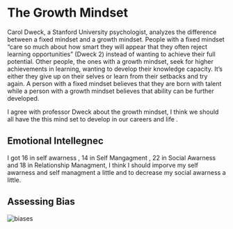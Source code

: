 # The Growth Mindset 
Carol Dweck, a Stanford University psychologist, analyzes the difference between a fixed mindset and a growth mindset. People with a fixed mindset “care so much about how smart they will appear that they often reject learning opportunities” (Dweck 2) instead of wanting to achieve their full potential.
Other people, the ones with a growth mindset, seek for higher achievements in learning, wanting to develop their knowledge capacity. It’s either they give up on their selves or learn from their setbacks and try again. A person with a fixed mindset believes that they are born with talent while a person with
a growth mindset believes that ability can be further developed. 

I agree with professor Dweck about the growth mindset, I think we should all have the this mind set to develop in our careers and life .
## Emotional Intellegnec
I got 16 in self awarness , 14 in Self Mangagment , 22 in Social Awarness and 18 in Relationship Managment,
I think I should imporve my self awarness and self managment a little
and to decrease my social awarness a little.
## Assessing Bias
![biases](https://user-images.githubusercontent.com/61474974/155858534-dcbf3f70-065c-4dca-b2cd-74083ac26a01.PNG)
